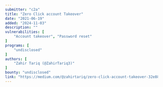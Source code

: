 ```yaml
---
submitter: "c2a"
title: "Zero Click account Takeover"
date: "2021-06-19"
added: "2024-11-03"
description: ""
vulnerabilities: [
    "Account takeover", "Password reset"
]
programs: [
    "undisclosed"
]
authors: [
    "Zahir Tariq (@ZahirTariq3)"
]
bounty: "undisclosed"
link: "https://medium.com/@zahirtariq/zero-click-account-takeover-32e888d13e73"
---
```




